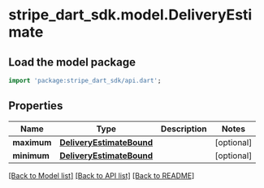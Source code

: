 # stripe_dart_sdk.model.DeliveryEstimate

## Load the model package
```dart
import 'package:stripe_dart_sdk/api.dart';
```

## Properties
Name | Type | Description | Notes
------------ | ------------- | ------------- | -------------
**maximum** | [**DeliveryEstimateBound**](DeliveryEstimateBound.md) |  | [optional] 
**minimum** | [**DeliveryEstimateBound**](DeliveryEstimateBound.md) |  | [optional] 

[[Back to Model list]](../README.md#documentation-for-models) [[Back to API list]](../README.md#documentation-for-api-endpoints) [[Back to README]](../README.md)


